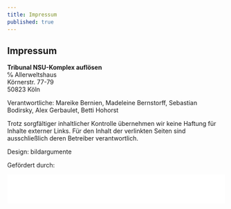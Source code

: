 ```yaml
---
title: Impressum
published: true
---
```


## Impressum

__Tribunal NSU-Komplex auflösen__<br>
℅ Allerweltshaus<br>
Körnerstr. 77-79<br>
50823 Köln

Verantwortliche: Mareike Bernien, Madeleine Bernstorff, Sebastian Bodirsky, Alex Gerbaulet, Betti Hohorst

Trotz sorgfältiger inhaltlicher Kontrolle übernehmen wir keine Haftung für Inhalte externer Links.
Für den Inhalt der verlinkten Seiten sind ausschließlich deren Betreiber verantwortlich.

Design: bildargumente  
  
Gefördert durch:

![](/images/SKzl_KA_flach_en.gif)
